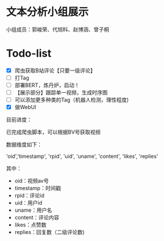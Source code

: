 # 文本分析小组展示

小组成员：郭峻荣、代旭科、赵博涵、曾子桐

# Todo-list

- [X] 爬虫获取B站评论【只要一级评论】
- [ ] 打Tag
- [ ] 部署BERT，炼丹炉，启动！
- [ ] 【展示部分】跟踪单一视频，生成时序图
- [ ] 可以添加更多种类的Tag（机器人检测，理性程度)
- [X] 做WebUI

目前进度：

已完成爬虫脚本，可以根据BV号获取视频

数据维度如下：

'oid','timestamp', 'rpid', 'uid', 'uname', 'content', 'likes', 'replies'

其中：

- oid：视频av号
- timestamp：时间戳
- rpid：评论id
- uid：用户id
- uname：用户名
- content：评论内容
- likes：点赞数
- replies：回复数（二级评论数)
